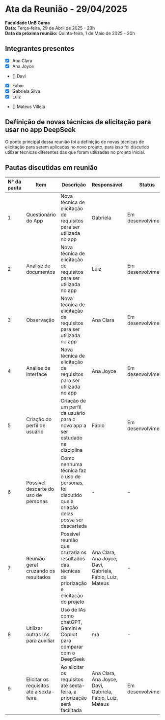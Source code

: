# Ata da Reunião - 29/04/2025

**Faculdade UnB Gama**  
**Data:** Terça-feira, 29 de Abril de 2025 - 20h  
**Data da próxima reunião:** Quinta-feira, 1 de Maio de 2025 - 20h  

## Integrantes presentes
- [x] Ana Clara
- [x] Ana Joyce
- [] Davi
- [x] Fabio
- [x] Gabriela Silva
- [x] Luiz
- [] Mateus Villela

## Definição de novas técnicas de elicitação para usar no app DeepSeek

O ponto principal dessa reunião foi a definição de novas técnicas de elicitação para serem aplicadas no novo projeto, para isso foi discutido utilizar técnicas diferentes das que foram utilizadas no projeto inicial.

## Pautas discutidas em reunião

| N° da pauta | Item                                      | Descrição                                                                                          | Responsável                                      | Status              |
|-------------|-------------------------------------------|----------------------------------------------------------------------------------------------------|--------------------------------------------------|---------------------|
| 1           | Questionário do App                       | Nova técnica de elicitação de requisitos para ser utilizada no app                                 | Gabriela                                         | Em desenvolvimento  |
| 2           | Análise de documentos                     | Nova técnica de elicitação de requisitos para ser utilizada no app                                 | Luiz                                             | Em desenvolvimento  |
| 3           | Observação                                | Nova técnica de elicitação de requisitos para ser utilizada no app                                 | Ana Clara                                        | Em desenvolvimento  |
| 4           | Análise de interface                      | Nova técnica de elicitação de requisitos para ser utilizada no app                                 | Ana Joyce                                        | Em desenvolvimento  |
| 5           | Criação do perfil de usuário              | Criação de um perfil de usuário para o novo app a ser estudado na disciplina                       | Fábio                                            | Em desenvolvimento  |
| 6           | Possível descarte do uso de personas      | Como nenhuma técnica faz o uso de personas, foi discutido que a criação delas possa ser descartada | -                                                | -                   |
| 7           | Reunião geral cruzando os resultados      | Possível reunião que cruzaria os resultados das técnicas de priorização e elicitação do projeto     | Ana Clara, Ana Joyce, Davi, Gabriela, Fábio, Luiz, Mateus | -            |
| 8           | Utilizar outras IAs para auxiliar         | Uso de IAs como chatGPT, Gemini e Copilot para comparar com o DeepSeek                             | n/a                                              | -                   |
| 9           | Elicitar os requisitos até a sexta-feira  | Ao elicitar os requisitos até sexta-feira, a priorização será facilitada                           | Ana Clara, Ana Joyce, Davi, Gabriela, Fábio, Luiz, Mateus | Em desenvolvimento |
